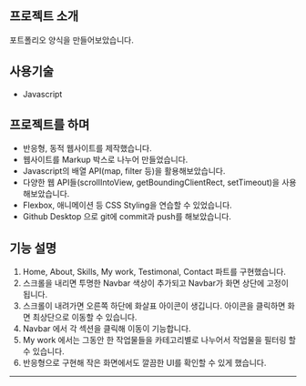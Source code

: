## 프로젝트 소개
포트폴리오 양식을 만들어보았습니다. 

## 사용기술
* Javascript

## 프로젝트를 하며
* 반응형, 동적 웹사이트를 제작했습니다.
* 웹사이트를 Markup 박스로 나누어 만들었습니다.
* Javascript의 배열 API(map, filter 등)을 활용해보았습니다.
* 다양한 웹 API들(scrollIntoView, getBoundingClientRect, setTimeout)을 사용해보았습니다.
* Flexbox, 애니메이션 등 CSS Styling을 연습할 수 있었습니다.
* Github Desktop 으로 git에 commit과 push를 해보았습니다.

## 기능 설명
1. Home, About, Skills, My work, Testimonal, Contact 파트를 구현했습니다.
2. 스크롤을 내리면 투명한 Navbar 색상이 추가되고 Navbar가 화면 상단에 고정이 됩니다.
3. 스크롤이 내려가면 오른쪽 하단에 화살표 아이콘이 생깁니다. 아이콘을 클릭하면 화면 최상단으로 이동할 수 있습니다.
4. Navbar 에서 각 섹션을 클릭해 이동이 기능합니다.
5. My work 에서는 그동안 한 작업물들을 카테고리별로 나누어서 작업물을 필터링 할 수 있습니다.
6. 반응형으로 구현해 작은 화면에서도 깔끔한 UI를 확인할 수 있게 했습니다.

---
